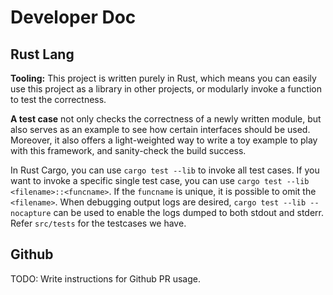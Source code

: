 # Developer Doc

## Rust Lang

**Tooling:** This project is written purely in Rust, which means you can easily use this
project as a library in other projects, or modularly invoke a function to test the correctness. 

**A test case** not only checks the correctness of a newly written module, but also serves as an
example to see how certain interfaces should be used. Moreover, it also offers a light-weighted
way to write a toy example to play with this framework, and sanity-check the build success.

In Rust Cargo, you can use `cargo test --lib` to invoke all test cases. If you want to invoke
a specific single test case, you can use `cargo test --lib <filename>::<funcname>`. If the
`funcname` is unique, it is possible to omit the `<filename>`. When debugging output logs
are desired, `cargo test --lib --nocapture` can be used to enable the logs dumped to both
stdout and stderr. Refer `src/tests` for the testcases we have.

## Github

TODO: Write instructions for Github PR usage.

